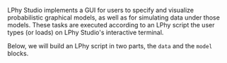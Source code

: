 
LPhy Studio implements a GUI for users to specify and visualize
probabilistic graphical models, as well as for simulating data 
under those models.
These tasks are executed according to an LPhy script the user types
(or loads) on LPhy Studio's interactive terminal.

Below, we will build an LPhy script in two parts, the `data` and
the `model` blocks.


